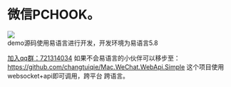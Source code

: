 # 微信PCHOOK。
 
![](https://github.com/changtuiqie/WeChat.PcHook/blob/master/pchook.png) <br/>
demo源码使用易语言进行开发，开发环境为易语言5.8<br/>


<a target="_blank" href="//shang.qq.com/wpa/qunwpa?idkey=3194af004cbc013eff0a61b99a46ae6f66c2c1f1fc62a9cdf58de1fd2b471058">加入qq群：721314034</a>
如果不会易语言的小伙伴可以移步至：
https://github.com/changtuiqie/Mac.WeChat.WebApi.Simple
这个项目使用websocket+api即可调用，跨平台 跨语言。